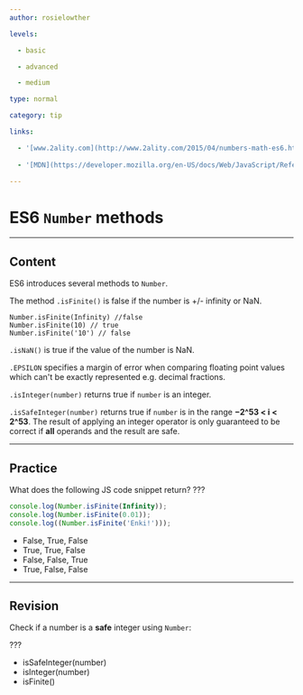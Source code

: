 ```yaml
---
author: rosielowther

levels:

  - basic

  - advanced

  - medium

type: normal

category: tip

links:

  - '[www.2ality.com](http://www.2ality.com/2015/04/numbers-math-es6.html){website}'
  
  - '[MDN](https://developer.mozilla.org/en-US/docs/Web/JavaScript/Reference/Global_Objects/Number){website}'

---
```

# ES6 `Number` methods

---
## Content

ES6 introduces several methods to `Number`.

The method `.isFinite()` is false if the number is +/- infinity or NaN.
```
Number.isFinite(Infinity) //false
Number.isFinite(10) // true
Number.isFinite('10') // false
```

`.isNaN()` is true if the value of the number is NaN.

`.EPSILON` specifies a margin of error when comparing floating point values which can't be exactly represented e.g. decimal fractions.

`.isInteger(number)` returns true if `number` is an integer.

`.isSafeInteger(number)` returns true if `number` is in the range **−2^53 < i < 2^53**. The result of applying an integer operator is only guaranteed to be correct if **all** operands and the result are safe.

---
## Practice

What does the following JS code snippet return? ???

```javascript
console.log(Number.isFinite(Infinity));
console.log(Number.isFinite(0.01));
console.log((Number.isFinite('Enki!')));
```

* False, True, False
* True, True, False
* False, False, True
* True, False, False

---
## Revision

Check if a number is a **safe** integer using `Number`:

???

* isSafeInteger(number)
* isInteger(number)
* isFinite()